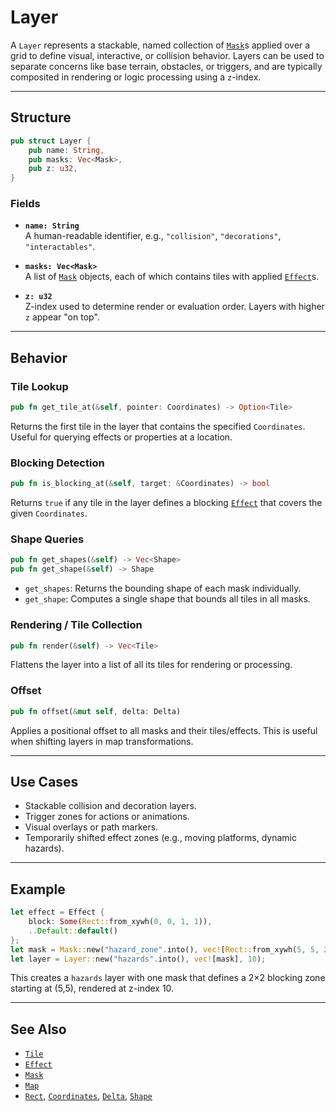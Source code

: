 # Layer

A `Layer` represents a stackable, named collection of [`Mask`](mask.md)s applied over a grid to define visual, interactive, or collision behavior. Layers can be used to separate concerns like base terrain, obstacles, or triggers, and are typically composited in rendering or logic processing using a `z`-index.

---

## Structure

```rust
pub struct Layer {
    pub name: String,
    pub masks: Vec<Mask>,
    pub z: u32,
}
```

### Fields

- **`name: String`**  
  A human-readable identifier, e.g., `"collision"`, `"decorations"`, `"interactables"`.

- **`masks: Vec<Mask>`**  
  A list of [`Mask`](mask.md) objects, each of which contains tiles with applied [`Effect`](effect.md)s.

- **`z: u32`**  
  Z-index used to determine render or evaluation order. Layers with higher `z` appear "on top".

---

## Behavior

### Tile Lookup

```rust
pub fn get_tile_at(&self, pointer: Coordinates) -> Option<Tile>
```

Returns the first tile in the layer that contains the specified `Coordinates`. Useful for querying effects or properties at a location.

### Blocking Detection

```rust
pub fn is_blocking_at(&self, target: &Coordinates) -> bool
```

Returns `true` if any tile in the layer defines a blocking [`Effect`](effect.md) that covers the given `Coordinates`.

### Shape Queries

```rust
pub fn get_shapes(&self) -> Vec<Shape>
pub fn get_shape(&self) -> Shape
```

- `get_shapes`: Returns the bounding shape of each mask individually.
- `get_shape`: Computes a single shape that bounds all tiles in all masks.

### Rendering / Tile Collection

```rust
pub fn render(&self) -> Vec<Tile>
```

Flattens the layer into a list of all its tiles for rendering or processing.

### Offset

```rust
pub fn offset(&mut self, delta: Delta)
```

Applies a positional offset to all masks and their tiles/effects. This is useful when shifting layers in map transformations.

---

## Use Cases

- Stackable collision and decoration layers.
- Trigger zones for actions or animations.
- Visual overlays or path markers.
- Temporarily shifted effect zones (e.g., moving platforms, dynamic hazards).

---

## Example

```rust
let effect = Effect {
    block: Some(Rect::from_xywh(0, 0, 1, 1)),
    ..Default::default()
};
let mask = Mask::new("hazard_zone".into(), vec![Rect::from_xywh(5, 5, 2, 2)], effect);
let layer = Layer::new("hazards".into(), vec![mask], 10);
```

This creates a `hazards` layer with one mask that defines a 2×2 blocking zone starting at (5,5), rendered at z-index 10.

---

## See Also

- [`Tile`](tile.md)
- [`Effect`](effect.md)
- [`Mask`](mask.md)
- [`Map`](map.md)
- [`Rect`](rect.md), [`Coordinates`](coordinates.md), [`Delta`](delta.md), [`Shape`](shape.md)

